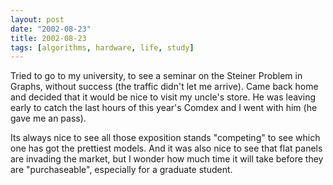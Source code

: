 ```yaml
---
layout: post
date: "2002-08-23"
title: 2002-08-23
tags: [algorithms, hardware, life, study]
---
```

Tried to go to my university, to see a seminar on the Steiner
Problem in Graphs, without success (the traffic didn't let me
arrive). Came back home and decided that it would be nice to visit
my uncle's store. He was leaving early to catch the last hours of
this year's Comdex and I went with him (he gave me an pass).

Its always nice to see all those exposition stands "competing" to
see which one has got the prettiest models. And it was also nice to
see that flat panels are invading the market, but I wonder how much
time it will take before they are "purchaseable", especially for a
graduate student.


